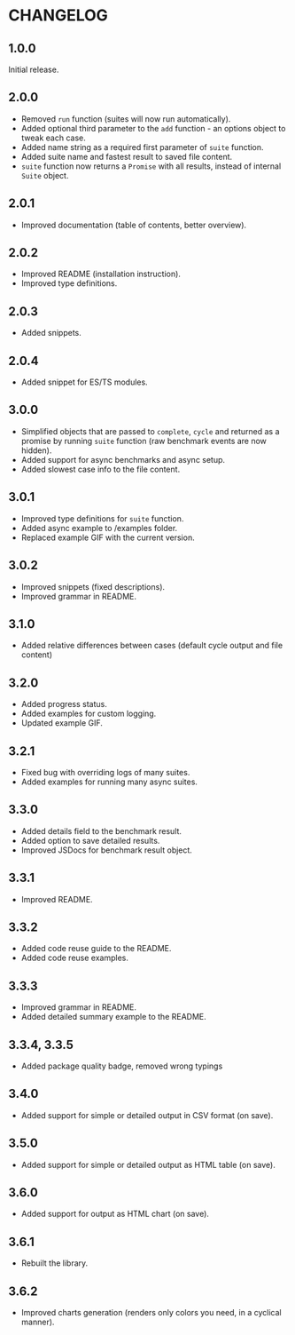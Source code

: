# CHANGELOG

## 1.0.0

Initial release.

## 2.0.0

- Removed `run` function (suites will now run automatically).
- Added optional third parameter to the `add` function - an options object to tweak each case.
- Added name string as a required first parameter of `suite` function.
- Added suite name and fastest result to saved file content.
- `suite` function now returns a `Promise` with all results, instead of internal `Suite` object.

## 2.0.1

- Improved documentation (table of contents, better overview).

## 2.0.2

- Improved README (installation instruction).
- Improved type definitions.

## 2.0.3

- Added snippets.

## 2.0.4

- Added snippet for ES/TS modules.

## 3.0.0

- Simplified objects that are passed to `complete`, `cycle` and returned as a promise by running `suite` function (raw benchmark events are now hidden).
- Added support for async benchmarks and async setup.
- Added slowest case info to the file content.

## 3.0.1

- Improved type definitions for `suite` function.
- Added async example to /examples folder.
- Replaced example GIF with the current version.

## 3.0.2

- Improved snippets (fixed descriptions).
- Improved grammar in README.

## 3.1.0

- Added relative differences between cases (default cycle output and file content)

## 3.2.0

- Added progress status.
- Added examples for custom logging.
- Updated example GIF.

## 3.2.1

- Fixed bug with overriding logs of many suites.
- Added examples for running many async suites.

## 3.3.0

- Added details field to the benchmark result.
- Added option to save detailed results.
- Improved JSDocs for benchmark result object.

## 3.3.1

- Improved README.

## 3.3.2

- Added code reuse guide to the README.
- Added code reuse examples.

## 3.3.3

- Improved grammar in README.
- Added detailed summary example to the README.

## 3.3.4, 3.3.5

- Added package quality badge, removed wrong typings

## 3.4.0

- Added support for simple or detailed output in CSV format (on save).

## 3.5.0

- Added support for simple or detailed output as HTML table (on save).

## 3.6.0

- Added support for output as HTML chart (on save).

## 3.6.1

- Rebuilt the library.

## 3.6.2

- Improved charts generation (renders only colors you need, in a cyclical manner).